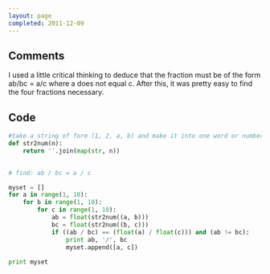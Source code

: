 ```yaml
---
layout: page
completed: 2011-12-09
---
```


## Comments

I used a little critical thinking to deduce that the fraction must be of the
form ab/bc = a/c where a does not equal c. After this, it was pretty easy to
find the four fractions necessary.

## Code

```python
#take a string of form (1, 2, a, b) and make it into one word or number of form 12ab
def str2num(n):
	return ''.join(map(str, n))		
	

# find: ab / bc = a / c

myset = []
for a in range(1, 10):
	for b in range(1, 10):
		for c in range(1, 10):
			ab = float(str2num((a, b)))
			bc = float(str2num((b, c)))
			if ((ab / bc) == (float(a) / float(c))) and (ab != bc):
				print ab, '/', bc
				myset.append([a, c])
			
print myset
```
